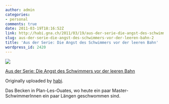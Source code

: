 ```yaml
---
author: admin
categories:
- personal
comments: true
date: 2011-03-19T18:16:52Z
link: http://habi.gna.ch/2011/03/19/aus-der-serie-die-angst-des-schwimmers-vor-der-leeren-bahn-2/
slug: aus-der-serie-die-angst-des-schwimmers-vor-der-leeren-bahn-2
title: 'Aus der Serie: Die Angst des Schwimmers vor der leeren Bahn'
wordpress_id: 2420
---
```


[![](http://farm6.static.flickr.com/5016/5540039939_5f6241a148_m.jpg)](http://www.flickr.com/photos/habi/5540039939/)
   

 
  [Aus der Serie: Die Angst des Schwimmers vor der leeren Bahn](http://www.flickr.com/photos/habi/5540039939/)
    

  Originally uploaded by [habi](http://www.flickr.com/people/habi/).
 



Das Becken in Plan-Les-Ouates, wo heute ein paar Master-SchwimmerInnen ein paar Längen geschwommen sind.
  

